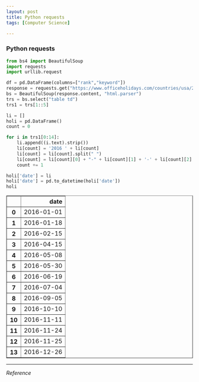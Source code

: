 ```yaml
---
layout: post
title: Python requests
tags: [Computer Science]

---
```


### Python requests

```python
from bs4 import BeautifulSoup
import requests
import urllib.request
```


```python
df = pd.DataFrame(columns=["rank","keyword"])
response = requests.get("https://www.officeholidays.com/countries/usa/2016.php")
bs = BeautifulSoup(response.content, "html.parser")
trs = bs.select("table td")
trs1 = trs[1::5]
```


```python
li = []
holi = pd.DataFrame()
count = 0

for i in trs1[0:14]:
    li.append((i.text).strip())
    li[count] = '2016 ' + li[count]
    li[count] = li[count].split(" ")
    li[count] = li[count][0] + "-" + li[count][1] + '-' + li[count][2]
    count += 1

holi['date'] = li
holi['date'] = pd.to_datetime(holi['date'])
holi
```




<div>
<style scoped>
    .dataframe tbody tr th:only-of-type {
        vertical-align: middle;
    }

    .dataframe tbody tr th {
        vertical-align: top;
    }

    .dataframe thead th {
        text-align: right;
    }
</style>
<table border="1" class="dataframe">
  <thead>
    <tr style="text-align: right;">
      <th></th>
      <th>date</th>
    </tr>
  </thead>
  <tbody>
    <tr>
      <th>0</th>
      <td>2016-01-01</td>
    </tr>
    <tr>
      <th>1</th>
      <td>2016-01-18</td>
    </tr>
    <tr>
      <th>2</th>
      <td>2016-02-15</td>
    </tr>
    <tr>
      <th>3</th>
      <td>2016-04-15</td>
    </tr>
    <tr>
      <th>4</th>
      <td>2016-05-08</td>
    </tr>
    <tr>
      <th>5</th>
      <td>2016-05-30</td>
    </tr>
    <tr>
      <th>6</th>
      <td>2016-06-19</td>
    </tr>
    <tr>
      <th>7</th>
      <td>2016-07-04</td>
    </tr>
    <tr>
      <th>8</th>
      <td>2016-09-05</td>
    </tr>
    <tr>
      <th>9</th>
      <td>2016-10-10</td>
    </tr>
    <tr>
      <th>10</th>
      <td>2016-11-11</td>
    </tr>
    <tr>
      <th>11</th>
      <td>2016-11-24</td>
    </tr>
    <tr>
      <th>12</th>
      <td>2016-11-25</td>
    </tr>
    <tr>
      <th>13</th>
      <td>2016-12-26</td>
    </tr>
  </tbody>
</table>
</div>


***
*Reference*
